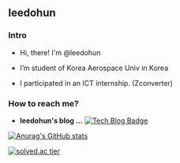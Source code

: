 ## leedohun

### Intro

- Hi, there! I'm @leedohun

- I’m student of Korea Aerospace Univ in Korea

- I participated in an ICT internship. (Zconverter)

### How to reach me?

- **leedohun's blog ...** [![Tech Blog Badge](http://wiki.hash.kr/images/a/a1/%EB%84%A4%EC%9D%B4%EB%B2%84_%EB%B8%94%EB%A1%9C%EA%B7%B8_%EB%A1%9C%EA%B3%A0.png)](https://blog.naver.com/aakim66)

[![Anurag's GitHub stats](https://github-readme-stats.vercel.app/api?username=leedohun&show_icons=true&theme=radical)](https://github.com/anuraghazra/github-readme-stats)

[![solved.ac tier](http://mazassumnida.wtf/api/v2/generate_badge?boj=dlehgns011)](https://solved.ac/dlehgns011)



<!--
**leedohun/leedohun** is a ✨ _special_ ✨ repository because its `README.md` (this file) appears on your GitHub profile.

Here are some ideas to get you started:

- 🔭 I’m currently working on ...
- 🌱 I’m currently learning ...
- 👯 I’m looking to collaborate on ...
- 🤔 I’m looking for help with ...
- 💬 Ask me about ...
- 📫 How to reach me: ...
- 😄 Pronouns: ...
- ⚡ Fun fact: ...
-->
